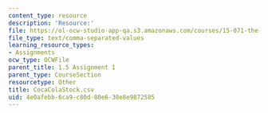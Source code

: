 ```yaml
---
content_type: resource
description: 'Resource:'
file: https://ol-ocw-studio-app-qa.s3.amazonaws.com/courses/15-071-the-analytics-edge-spring-2017/4e0afebb6ca9c80d80e630e8e9872585_CocaColaStock.csv
file_type: text/comma-separated-values
learning_resource_types:
- Assignments
ocw_type: OCWFile
parent_title: 1.5 Assignment 1
parent_type: CourseSection
resourcetype: Other
title: CocaColaStock.csv
uid: 4e0afebb-6ca9-c80d-80e6-30e8e9872585
---
```

